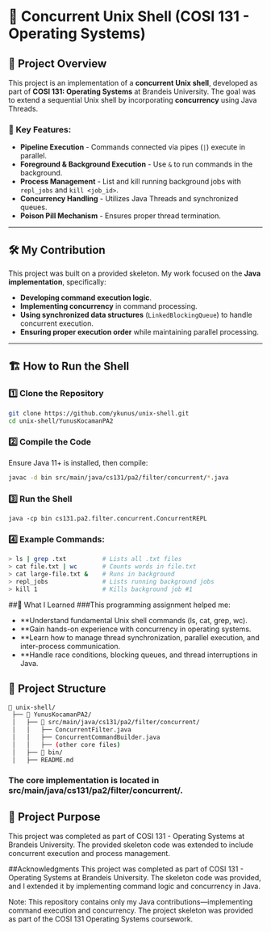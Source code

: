 # 🚀 Concurrent Unix Shell (COSI 131 - Operating Systems)

## 📌 Project Overview
This project is an implementation of a **concurrent Unix shell**, developed as part of **COSI 131: Operating Systems** at Brandeis University. The goal was to extend a sequential Unix shell by incorporating **concurrency** using Java Threads.

### 🔹 Key Features:
- **Pipeline Execution** - Commands connected via pipes (`|`) execute in parallel.
- **Foreground & Background Execution** - Use `&` to run commands in the background.
- **Process Management** - List and kill running background jobs with `repl_jobs` and `kill <job_id>`.
- **Concurrency Handling** - Utilizes Java Threads and synchronized queues.
- **Poison Pill Mechanism** - Ensures proper thread termination.

---

## 🛠️ My Contribution
This project was built on a provided skeleton. My work focused on the **Java implementation**, specifically:
- **Developing command execution logic**.
- **Implementing concurrency** in command processing.
- **Using synchronized data structures** (`LinkedBlockingQueue`) to handle concurrent execution.
- **Ensuring proper execution order** while maintaining parallel processing.

---

## 🏗️ How to Run the Shell

### 1️⃣ Clone the Repository
```bash
git clone https://github.com/ykunus/unix-shell.git
cd unix-shell/YunusKocamanPA2
```
### 2️⃣ Compile the Code
Ensure Java 11+ is installed, then compile:
```bash
javac -d bin src/main/java/cs131/pa2/filter/concurrent/*.java
```
### 3️⃣ Run the Shell
```
java -cp bin cs131.pa2.filter.concurrent.ConcurrentREPL
```
### 4️⃣ Example Commands:
```sh
> ls | grep .txt          # Lists all .txt files
> cat file.txt | wc       # Counts words in file.txt
> cat large-file.txt &    # Runs in background
> repl_jobs               # Lists running background jobs
> kill 1                  # Kills background job #1
```
##🎯 What I Learned
###This programming assignment helped me:

- **Understand fundamental Unix shell commands (ls, cat, grep, wc).
- **Gain hands-on experience with concurrency in operating systems.
- **Learn how to manage thread synchronization, parallel execution, and inter-process communication.
- **Handle race conditions, blocking queues, and thread interruptions in Java.


## 📂 Project Structure
```bash
📂 unix-shell/
 ├── 📂 YunusKocamanPA2/
 │   ├── 📂 src/main/java/cs131/pa2/filter/concurrent/
 │   │   ├── ConcurrentFilter.java
 │   │   ├── ConcurrentCommandBuilder.java
 │   │   ├── (other core files)
 │   ├── 📂 bin/
 │   ├── README.md
```
### The core implementation is located in src/main/java/cs131/pa2/filter/concurrent/.

## 📌 Project Purpose
This project was completed as part of COSI 131 - Operating Systems at Brandeis University. The provided skeleton code was extended to include concurrent execution and process management.

##Acknowledgments
This project was completed as part of COSI 131 - Operating Systems at Brandeis University. The skeleton code was provided, and I extended it by implementing command logic and concurrency in Java.

Note: This repository contains only my Java contributions—implementing command execution and concurrency.
The project skeleton was provided as part of the COSI 131 Operating Systems coursework.
